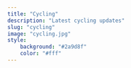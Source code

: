 ```yaml
---
title: "Cycling"
description: "Latest cycling updates"
slug: "cycling"
image: "cycling.jpg"
style:
    background: "#2a9d8f"
    color: "#fff"
---
```

